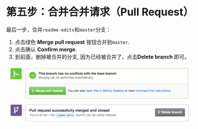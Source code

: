 # 第五步：合并合并请求（Pull Request）


最后一步，合并```readme-edits```和```master```分支：
1.    点击绿色 **Merge pull request** 按钮合并到```master```.
2.    点击确认 **Confirm merge**.
3.    到前面，删掉被合并的分支, 因为已经被合并了，点击**Delete branch** 即可。

![merge](merge-button.png) 
![delete](delete-button.png)
